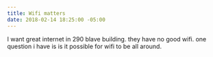 ```yaml
---
title: Wifi matters
date: 2018-02-14 18:25:00 -05:00
---
```


I want great internet in 290 blave building. they have no good wifi. one question i have is is it possible for wifi to be all around.
